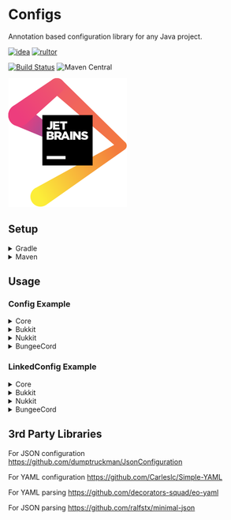 # Configs
Annotation based configuration library for any Java project.

[![idea](https://www.elegantobjects.org/intellij-idea.svg)](https://www.jetbrains.com/idea/)
[![rultor](https://www.rultor.com/b/yegor256/rultor)](https://www.rultor.com/p/portlek/configs)

[![Build Status](https://travis-ci.com/portlek/configs.svg?branch=master)](https://travis-ci.com/portlek/configs)
![Maven Central](https://img.shields.io/maven-central/v/io.github.portlek/configs-core?label=version)

[![Jetbrains](jetbrains/jetbrains.svg)](https://www.jetbrains.com/?from=configs)
## Setup

<details>
<summary>Gradle</summary>

```gradle
plugins {
    id "com.github.johnrengelman.shadow" version "5.2.0"
}

repositories {
    mavenCentral()
}

dependencies {
    // For the all project type
    implementation("io.github.portlek:configs-core:${version}")
    // For the bukkit projects
    implementation("io.github.portlek:configs-bukkit:${version}")
    // For the nukkit projects
    implementation("io.github.portlek:configs-nukkit:${version}")
    // For the bungeecord projects
    implementation("io.github.portlek:configs-bungeecord:${version}")
}

shadowJar {
    relocate('io.github.portlek.configs', "your.package.path.to.relocate")
    // other stuffs.
}
```
</details>

<details>
<summary>Maven</summary>

```xml
<dependencies>
    <!-- For the all project type -->
    <dependency>
      <groupId>io.github.portlek</groupId>
      <artifactId>configs-core</artifactId>
      <version>${version}</version>
    </dependency>
    <!-- For the bukkit projects -->
    <dependency>
      <groupId>io.github.portlek</groupId>
      <artifactId>configs-bukkit</artifactId>
      <version>${version}</version>
    </dependency>
    <!-- For the nukkit projects -->
    <dependency>
      <groupId>io.github.portlek</groupId>
      <artifactId>configs-nukkit</artifactId>
      <version>${version}</version>
    </dependency>
    <!-- For the bungeecord projects -->
    <dependency>
      <groupId>io.github.portlek</groupId>
      <artifactId>configs-bungeecord</artifactId>
      <version>${version}</version>
    </dependency>
</dependencies>
```

Also you have to make relocation for the library with;

```xml
<plugin>
    <groupId>org.apache.maven.plugins</groupId>
    <artifactId>maven-shade-plugin</artifactId>
    <version>3.2.4</version>
    <configuration>
        <!-- Other settings -->
        <relocations>
            <relocation>
                <pattern>io.github.portlek.configs</pattern>
                <!-- Replace this -->
                <shadedPattern>your.package.path.to.relocate</shadedPattern>
            </relocation>
        </relocations>
    </configuration>
    <executions>
        <execution>
            <phase>package</phase>
            <goals>
                <goal>shade</goal>
            </goals>
        </execution>
    </executions>
</plugin>
```
</details>

## Usage

### Config Example

<details>
<summary>Core</summary>

```java
@Config("config")
public final class TestConfig extends FileManaged {

  @Instance
  public final TestConfig.TestSection testSection = new TestConfig.TestSection();

  @Property
  public String test = "test";

  @Section("test-section")
  public final class TestSection extends ConfigSection {

    @Property("test-section-string")
    public String testSectionString = "test";

  }

}
```

The result will be like that;

```yml
test: 'test'
"test-section":
  "test-section-string": 'test'
```
</details>

<details>
<summary>Bukkit</summary>

```java
@Config("config")
public final class TestConfig extends BukkitManaged {

  @Instance
  public final TestConfig.TestSection testSection = new TestConfig.TestSection();

  @Property
  public String test = "test";

  @Section("test-section")
  public final class TestSection extends BukkitSection {

    @Property("test-section-string")
    public String testSectionString = "test";

  }

}
```

The result will be like that;

```yml
test: 'test'
"test-section":
  "test-section-string": 'test'
```
</details>

<details>
<summary>Nukkit</summary>

```java
@Config("config")
public final class TestConfig extends NukkitManaged {

  @Instance
  public final TestConfig.TestSection testSection = new TestConfig.TestSection();

  @Property
  public String test = "test";

  @Section("test-section")
  public final class TestSection extends NukkitSection {

    @Property("test-section-string")
    public String testSectionString = "test";

  }

}
```

The result will be like that;

```yml
test: 'test'
"test-section":
  "test-section-string": 'test'
```
</details>

<details>
<summary>BungeeCord</summary>

```java
@Config("config")
public final class TestConfig extends BungeeManaged {

  @Instance
  public final TestConfig.TestSection testSection = new TestConfig.TestSection();

  @Property
  public String test = "test";

  @Section("test-section")
  public final class TestSection extends BungeeSection {

    @Property("test-section-string")
    public String testSectionString = "test";

  }

}
```

The result will be like that;

```yml
test: 'test'
"test-section":
  "test-section-string": 'test'
```
</details>

### LinkedConfig Example

<details>
<summary>Core</summary>

```java
@LinkedConfig({
  @LinkedFile(
    id = "en",
    config = Config("en_US")
  ),
  @LinkedFile(
    id = "tr",
    config = @Config("tr_TR")
  ),
})
public final class TestLinkedConfig extends LinkedFileManaged {

  public TestLinkedConfig(@NotNull final TestConfig testConfig) {
    super(() -> testConfig.language, MapEntry.from("config", testConfig));
  }

  @NotNull
  public TestConfig getConfig() {
    return (TestConfig) this.pull("config");
  }

  @Property
  public String same_in_every_language = match(s -> 
      Optional.of("Same in every language!"));

  @Property
  public String test = match(s -> {
    if (s.equals("en")) {
      return Optional.of("English words!");
    } else if (s.equals("tr")) {
      return Optional.of("Türkçe kelimeler!");
    }
    return Optional.empty();
  });

}
```

The result will be like that;

(en_US.yml file)
```yml
test: 'English words!'
"same-in-every-language": 'Same in every language!'
```
(tr_TR.yml file)
```yml
test: 'Türkçe kelimeler!'
"same-in-every-language": 'Same in every language!'
```
</details>

<details>
<summary>Bukkit</summary>

```java
@LinkedConfig({
  @LinkedFile(
    id = "en",
    config = Config("en_US")
  ),
  @LinkedFile(
    id = "tr",
    config = @Config("tr_TR")
  ),
})
public final class TestLinkedConfig extends BukkitLinkedManaged {

  public TestLinkedConfig(@NotNull final TestConfig testConfig) {
    super(() -> testConfig.language, MapEntry.from("config", testConfig));
  }

  @NotNull
  public TestConfig getConfig() {
    return (TestConfig) this.pull("config");
  }

  @Property
  public String same_in_every_language = match(s -> 
      Optional.of("Same in every language!"));

  @Property
  public String test = match(s -> {
    if (s.equals("en")) {
      return Optional.of("English words!");
    } else if (s.equals("tr")) {
      return Optional.of("Türkçe kelimeler!");
    }
    return Optional.empty();
  });

}
```

The result will be like that;

(en_US.yml file)
```yml
test: 'English words!'
"same-in-every-language": 'Same in every language!'
```
(tr_TR.yml file)
```yml
test: 'Türkçe kelimeler!'
"same-in-every-language": 'Same in every language!'
```
</details>

<details>
<summary>Nukkit</summary>

```java
@LinkedConfig({
  @LinkedFile(
    id = "en",
    config = Config("en_US")
  ),
  @LinkedFile(
    id = "tr",
    config = @Config("tr_TR")
  ),
})
public final class TestLinkedConfig extends NukkitLinkedManaged {

  public TestLinkedConfig(@NotNull final TestConfig testConfig) {
    super(() -> testConfig.language, MapEntry.from("config", testConfig));
  }

  @NotNull
  public TestConfig getConfig() {
    return (TestConfig) this.pull("config");
  }

  @Property
  public String same_in_every_language = match(s -> 
      Optional.of("Same in every language!"));

  @Property
  public String test = match(s -> {
    if (s.equals("en")) {
      return Optional.of("English words!");
    } else if (s.equals("tr")) {
      return Optional.of("Türkçe kelimeler!");
    }
    return Optional.empty();
  });

}
```

The result will be like that;

(en_US.yml file)
```yml
test: 'English words!'
"same-in-every-language": 'Same in every language!'
```
(tr_TR.yml file)
```yml
test: 'Türkçe kelimeler!'
"same-in-every-language": 'Same in every language!'
```
</details>

<details>
<summary>BungeeCord</summary>

```java
@LinkedConfig({
  @LinkedFile(
    id = "en",
    config = Config("en_US")
  ),
  @LinkedFile(
    id = "tr",
    config = @Config("tr_TR")
  ),
})
public final class TestLinkedConfig extends BungeeLinkedManaged {

  public TestLinkedConfig(@NotNull final TestConfig testConfig) {
    super(() -> testConfig.language, MapEntry.from("config", testConfig));
  }

  @NotNull
  public TestConfig getConfig() {
    return (TestConfig) this.pull("config");
  }

  @Property
  public String same_in_every_language = match(s -> 
      Optional.of("Same in every language!"));

  @Property
  public String test = match(s -> {
    if (s.equals("en")) {
      return Optional.of("English words!");
    } else if (s.equals("tr")) {
      return Optional.of("Türkçe kelimeler!");
    }
    return Optional.empty();
  });

}
```

The result will be like that;

(en_US.yml file)
```yml
test: 'English words!'
"same-in-every-language": 'Same in every language!'
```
(tr_TR.yml file)
```yml
test: 'Türkçe kelimeler!'
"same-in-every-language": 'Same in every language!'
```
</details>

## 3rd Party Libraries
For JSON configuration https://github.com/dumptruckman/JsonConfiguration

For YAML configuration https://github.com/Carleslc/Simple-YAML

For YAML parsing https://github.com/decorators-squad/eo-yaml

For JSON parsing https://github.com/ralfstx/minimal-json